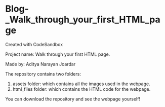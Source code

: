 # Blog-_Walk_through_your_first_HTML_page
Created with CodeSandbox

Project name: Walk through your first HTML page.

Made by: Aditya Narayan Joardar

The repository contains two folders:
1) assets folder: which contains all the images used in the webpage.
2) html_files folder: which contains the HTML code for the webpage.

You can download the repository and see the webpage yourself!
